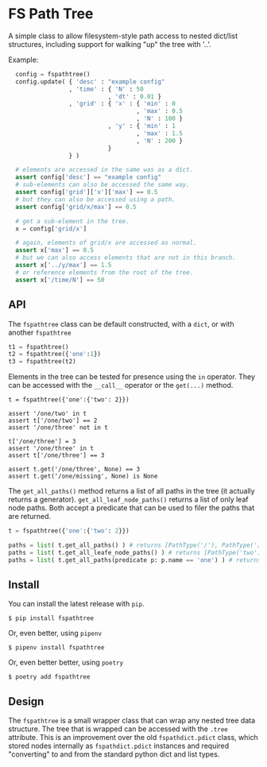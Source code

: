 # FS Path Tree

A simple class to allow filesystem-style path access to nested dict/list structures,
including support for walking "up" the tree with '..'.

Example:

```python
  config = fspathtree()
  config.update( { 'desc' : "example config"
                 , 'time' : { 'N' : 50
                            , 'dt' : 0.01 }
                 , 'grid' : { 'x' : { 'min' : 0
                                    , 'max' : 0.5
                                    , 'N' : 100 }
                            , 'y' : { 'min' : 1
                                    , 'max' : 1.5
                                    , 'N' : 200 }
                            }
                 } )

  # elements are accessed in the same was as a dict.
  assert config['desc'] == "example config"
  # sub-elements can also be accessed the same way.
  assert config['grid']['x']['max'] == 0.5
  # but they can also be accessed using a path.
  assert config['grid/x/max'] == 0.5

  # get a sub-element in the tree.
  x = config['grid/x']

  # again, elements of grid/x are accessed as normal.
  assert x['max'] == 0.5
  # but we can also access elements that are not in this branch.
  assert x['../y/max'] == 1.5
  # or reference elements from the root of the tree.
  assert x['/time/N'] == 50
```

## API

The `fspathtree` class can be default constructed, with a `dict`, or with another `fspathtree`
```python
t1 = fspathtree()
t2 = fspathtree({'one':1})
t3 = fspathtree(t2)
```

Elements in the tree can be tested for presence using the `in` operator. They can be accessed with the
`__call__` operator or the `get(...)` method.
```
t = fspathtree({'one':{'two': 2}})

assert '/one/two' in t
assert t['/one/two'] == 2
assert '/one/three' not in t

t['/one/three'] = 3
assert '/one/three' in t
assert t['/one/three'] == 3

assert t.get('/one/three', None) == 3
assert t.get('/one/missing', None) is None
```
The `get_all_paths()` method returns a list of all paths in the tree (it actually returns a generator).
`get_all_leaf_node_paths()` returns a list of only leaf node paths. Both accept a predicate that can
be used to filer the paths that are returned.
```python
t = fspathtree({'one':{'two': 2}})

paths = list( t.get_all_paths() ) # returns [PathType('/'), PathType('/one'), PathType('two')]
paths = list( t.get_all_leafe_node_paths() ) # returns [PathType('two')]
paths = list( t.get_all_paths(predicate p: p.name == 'one') ) # returns [ PathType('/one')]

```


## Install

You can install the latest release with `pip`.
```
$ pip install fspathtree
```
Or, even better, using `pipenv`
```
$ pipenv install fspathtree
```
Or, even better better, using `poetry`
```
$ poetry add fspathtree
```

## Design

The `fspathtree` is a small wrapper class that can wrap any nested tree data structure. The tree that is wrapped can be accessed with
the `.tree` attribute. This is an improvement over the old `fspathdict.pdict` class, which stored nodes internally as `fspathdict.pdict` instances
and required "converting" to and from the standard python dict and list types.
